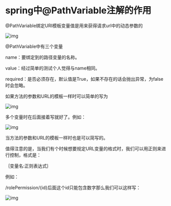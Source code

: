 # spring中@PathVariable注解的作用

@PathVariable绑定URI模板变量值是用来获得请求url中的动态参数的

![img](https://img-blog.csdnimg.cn/20190115221247360.png)

@PathVariable中有三个变量

name：要绑定到的路径变量的名称。

value：经过简单的测试个人觉得与name相同。

required：是否必须存在，默认值是True，如果不存在的话会抛出异常，为false时会忽略。

如果方法的参数和URL的模板一样时可以简单的写为

![img](https://img-blog.csdnimg.cn/20190115221159246.png)

多个变量时在后面接着写就好了。例如：

![img](https://img-blog.csdnimg.cn/20190115221521727.png)

当方法的参数和URL的模板一样时也是可以简写的。

值得注意的是，当我们有个时候想要规定URL变量的格式时，我们可以用正则来进行控制，格式是：

｛变量名:正则表达式｝

例如：

/rolePermission/{id}后面这个id只能包含数字那么我们可以这样写：

![img](https://img-blog.csdnimg.cn/20190115222714752.png)
